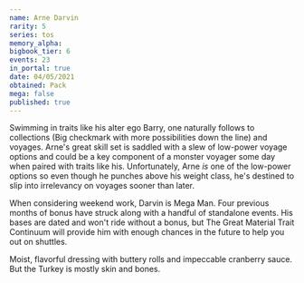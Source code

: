 ```yaml
---
name: Arne Darvin
rarity: 5
series: tos
memory_alpha:
bigbook_tier: 6
events: 23
in_portal: true
date: 04/05/2021
obtained: Pack
mega: false
published: true
---
```


Swimming in traits like his alter ego Barry, one naturally follows to collections (Big checkmark with more possibilities down the line) and voyages. Arne's great skill set is saddled with a slew of low-power voyage options and could be a key component of a monster voyager some day when paired with traits like his. Unfortunately, Arne *is* one of the low-power options so even though he punches above his weight class, he's destined to slip into irrelevancy on voyages sooner than later.

When considering weekend work, Darvin is Mega Man. Four previous months of bonus have struck along with a handful of standalone events. His bases are dated and won't ride without a bonus, but The Great Material Trait Continuum will provide him with enough chances in the future to help you out on shuttles. 

Moist, flavorful dressing with buttery rolls and impeccable cranberry sauce. But the Turkey is mostly skin and bones.
